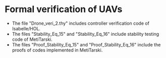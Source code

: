 # Formal verification of UAVs 


  * The file "Drone_veri_2.thy" includes controller verification code of Isabelle/HOL.
  * The files "Stability_Eq_15" and "Stability_Eq_16" include stability testing code of MetiTarski.
  * The files "Proof_Stability_Eq_15" and "Proof_Stability_Eq_16" include the proofs of codes implemented in MetiTarski.

